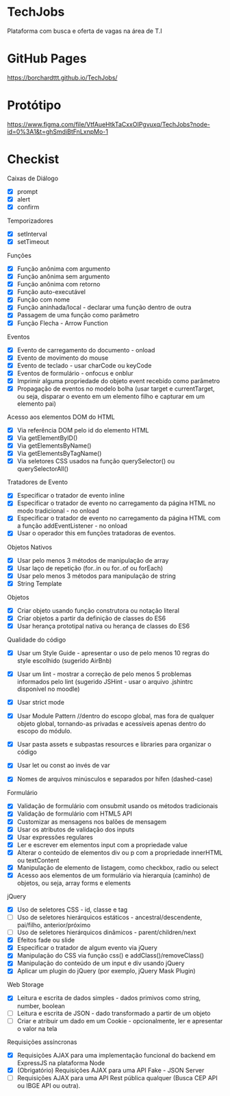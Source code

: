 # TechJobs
Plataforma com busca e oferta de vagas na área de T.I

# GitHub Pages
https://borchardttt.github.io/TechJobs/

# Protótipo 
https://www.figma.com/file/VtfAueHtkTaCxxOIPgvuxq/TechJobs?node-id=0%3A1&t=ghSmdiBtFnLxnpMo-1

# Checkist

Caixas de Diálogo

- [X] prompt
- [X] alert
- [X] confirm

Temporizadores

- [X] setInterval
- [X] setTimeout

Funções

- [X] Função anônima com argumento
- [X] Função anônima sem argumento
- [X] Função anônima com retorno
- [X] Função auto-executável
- [X] Função com nome
- [X] Função aninhada/local - declarar uma função dentro de outra
- [X] Passagem de uma função como parâmetro
- [X] Função Flecha - Arrow Function

Eventos

- [X] Evento de carregamento do documento - onload
- [X] Evento de movimento do mouse
- [X] Evento de teclado - usar charCode ou keyCode
- [X] Eventos de formulário - onfocus e onblur
- [X] Imprimir alguma propriedade do objeto event recebido como parâmetro
- [X] Propagação de eventos no modelo bolha (usar target e currentTarget, ou seja, disparar o evento em um elemento filho e capturar em um elemento pai)

Acesso aos elementos DOM do HTML

- [X] Via referência DOM pelo id do elemento HTML
- [X] Via getElementByID()
- [X] Via getElementsByName()
- [X] Via getElementsByTagName()
- [X] Via seletores CSS usados na função querySelector() ou querySelectorAll()

Tratadores de Evento

- [X] Especificar o tratador de evento inline
- [X] Especificar o tratador de evento no carregamento da página HTML no modo tradicional - no onload
- [X] Especificar o tratador de evento no carregamento da página HTML com a função addEventListener - no onload
- [X] Usar o operador this em funções tratadoras de eventos.

Objetos Nativos

- [X] Usar pelo menos 3 métodos de manipulação de array
- [X] Usar laço de repetição (for..in ou for..of ou forEach)
- [X] Usar pelo menos 3 métodos para manipulação de string
- [X] String Template

Objetos

- [X] Criar objeto usando função construtora ou notação literal
- [X] Criar objetos a partir da definição de classes do ES6
- [X] Usar herança prototipal nativa ou herança de classes do ES6

Qualidade do código

- [X] Usar um Style Guide - apresentar o uso de pelo menos 10 regras do style escolhido (sugerido AirBnb)
- [X] Usar um lint - mostrar a correção de pelo menos 5 problemas informados pelo lint (sugerido JSHint - usar o arquivo .jshintrc disponível no moodle)
- [X] Usar strict mode
- [X] Usar Module Pattern //dentro do escopo global, mas fora de qualquer objeto global, tornando-as privadas e acessíveis apenas dentro do escopo do módulo.

- [X] Usar pasta assets e subpastas resources e libraries para organizar o código
- [X] Usar let ou const ao invés de var
- [X] Nomes de arquivos minúsculos e separados por hífen (dashed-case)

Formulário

- [X] Validação de formulário com onsubmit usando os métodos tradicionais
- [X] Validação de formulário com HTML5 API
- [X] Customizar as mensagens nos balões de mensagem
- [X] Usar os atributos de validação dos inputs
- [X] Usar expressões regulares
- [X] Ler e escrever em elementos input com a propriedade value
- [X] Alterar o conteúdo de elementos div ou p com a propriedade innerHTML ou textContent
- [X] Manipulação de elemento de listagem, como checkbox, radio ou select
- [X] Acesso aos elementos de um formulário via hierarquia (caminho) de objetos, ou seja, array forms e elements

jQuery

- [X] Uso de seletores CSS - id, classe e tag
- [ ] Uso de seletores hierárquicos estáticos - ancestral/descendente, pai/filho, anterior/próximo
- [ ] Uso de seletores hierárquicos dinâmicos - parent/children/next
- [X] Efeitos fade ou slide
- [X] Especificar o tratador de algum evento via jQuery
- [X] Manipulação do CSS via função css() e addClass()/removeClass()
- [X] Manipulação do conteúdo de um input e div usando jQuery
- [X] Aplicar um plugin do jQuery (por exemplo, jQuery Mask Plugin)

Web Storage

- [X] Leitura e escrita de dados simples - dados primivos como string, number, boolean
- [ ] Leitura e escrita de JSON - dado transformado a partir de um objeto
- [ ] Criar e atribuir um dado em um Cookie - opcionalmente, ler e apresentar o valor na tela

Requisições assíncronas

- [X] Requisições AJAX para uma implementação funcional do backend em ExpressJS na plataforma Node
- [X] (Obrigatório) Requisições AJAX para uma API Fake - JSON Server 
- [ ] Requisições AJAX para uma API Rest pública qualquer (Busca CEP API ou IBGE API ou outra).